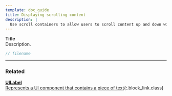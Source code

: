 ```yaml
---
template: doc_guide
title: Displaying scrolling content
description: |
  Use scroll containers to allow users to scroll content up and down within a container.
---
```


<section>

**Title**<br>
Description.

</section>

```typescript
// filename
```

---

<footer>

### Related

[**UILabel**<br>Represents a UI component that contains a piece of text](/docs/ref/UILabel){:.block_link.class}

</footer>
